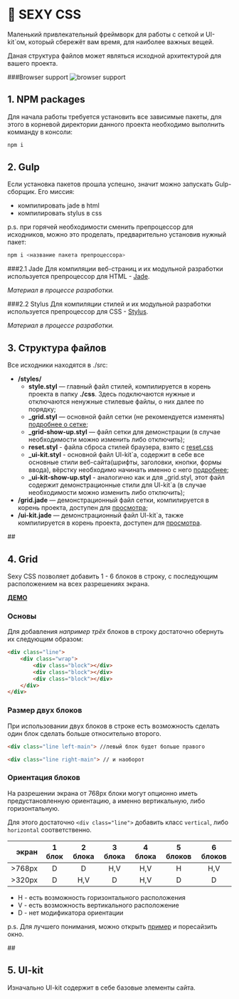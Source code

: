 # :lips: SEXY CSS
Маленький привлекательный фреймворк для работы с сеткой и UI-kit`ом, который сбережёт вам время, для наиболее важных вещей.

Даная структура файлов может являться исходной архитектурой для вашего проекта.

###Browser support
![browser support](http://take.ms/LzVjx)


## 1. NPM packages
Для начала работы требуется установить все зависимые пакеты, для этого в корневой директории данного проекта необходимо выполнить комманду в консоли:

```bash
npm i
```

## 2. Gulp
Если установка пакетов прошла успешно, значит можно запускать Gulp-сборщик. Его миссия:

- компилировать jade в html
- компилировать stylus в css

p.s. при горячей необходимости сменить препроцессор для исходников, можно это проделать, предварительно установив нужный пакет:

```bash
npm i <название пакета препроцессора>
```

###2.1 Jade
Для компиляции веб-страниц и их модульной разработки используется препроцессор для HTML - [Jade](http://jade-lang.com/).

*Материал в процессе разработки.*


###2.2 Stylus
Для компиляции стилей и их модульной разработки используется препроцессор для CSS - [Stylus](http://learnboost.github.io/stylus/).

*Материал в процессе разработки.*

## 3. Структура файлов
Все исходники находятся в ./src:

- **/styles/**
	- **style.styl** — главный файл стилей, компилируется в корень проекта в папку **./css**. 3десь подключаются нужные и отключаются ненужные стилевые файлы, о них далее по порядку;
	- **_grid.styl** — основной файл сетки (не рекомендуется изменять) [подробнее о сетке](#grid);
	- **_grid-show-up.styl** — файл сетки для демонстрации (в случае необходимости можно изменить либо отключить);
	- **reset.styl** - файла сброса стилей браузера, взято с [reset.css](http://meyerweb.com/eric/tools/css/reset/)
	- **_ui-kit.styl** - основной файл UI-kit`а, содержит в себе все основные стили веб-сайта(шрифты, заголовки, кнопки, формы ввода), вёрстку необходимо начинать именно с него [подробнее](#uikit);
	- **_ui-kit-show-up.styl** - аналогично как и для _grid.styl, этот файл содержит демонстрационные стили для UI-kit`а (в случае необходимости можно изменить либо отключить);
- **/grid.jade** — демонстрационный файл сетки, компилируется в корень проекта, доступен для [просмотра](./grid.html);
- **/ui-kit.jade** — демонстрационный файл UI-kit`a, также компилируется в корень проекта, доступен для [просмотра](./ui-kit.html).

##<h2 id='grid'>4. Grid</h2>
Sexy CSS позволяет добавить 1 - 6 блоков в строку, с последующим расположением на всех разрешениях экрана.

[**ДЕМО**]()

### Основы
Для добавления *например трёх* блоков в строку достаточно обернуть их следующим образом:

```html
<div class="line">
	<div class="wrap">
		<div class="block"></div>
		<div class="block"></div>
		<div class="block"></div>
	</div>
</div>
```

### Размер двух блоков
При использовании двух блоков в строке есть возможность сделать один блок сделать больше относительно второго.

```html
<div class="line left-main"> //левый блок будет больше правого

<div class="line right-main"> // и наоборот
```

### Ориентация блоков

На разрешении экрана от 768px блоки могут опционно иметь предустановленную ориентацию, а именно вертикальнyю, либо горизонтальную.

Для этого достаточно `<div class="line">` добавить класс `vertical`, либо `horizontal` соответственно.

экран | 1 блок | 2 блока | 3 блока | 4 блока | 5 блоков | 6 блоков 
-----:|:------:|:-------:|:-------:|:-------:|:--------:|:-------:
>768px|   D    |    D    |   H,V   |   H,V   |    H     |   H,V  
>320px|   D    |   H,V   |    D    |   H,V   |    D     |    D  

* H - есть возможность горизонтального расположения
* V - есть возможность вертикального расположение
* D - нет модификатора ориентации

p.s. Для лучшего понимания, можно открыть [пример]() и поресайзить окно.



##<h2 id='uikit'>5. UI-kit</h2>
Изначально UI-kit содержит в себе базовые элементы сайта. 
	
